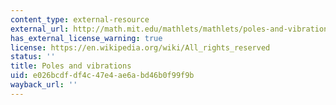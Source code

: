 ```yaml
---
content_type: external-resource
external_url: http://math.mit.edu/mathlets/mathlets/poles-and-vibrations/
has_external_license_warning: true
license: https://en.wikipedia.org/wiki/All_rights_reserved
status: ''
title: Poles and vibrations
uid: e026bcdf-df4c-47e4-ae6a-bd46b0f99f9b
wayback_url: ''
---
```

